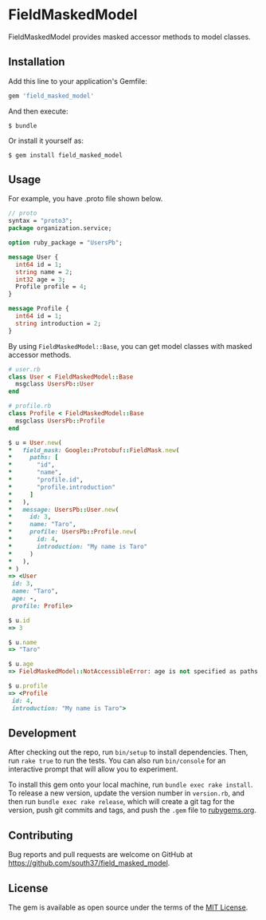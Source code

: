 # FieldMaskedModel

FieldMaskedModel provides masked accessor methods to model classes.

## Installation

Add this line to your application's Gemfile:

```ruby
gem 'field_masked_model'
```

And then execute:

    $ bundle

Or install it yourself as:

    $ gem install field_masked_model

## Usage

For example, you have .proto file shown below.

```proto
// proto
syntax = "proto3";
package organization.service;

option ruby_package = "UsersPb";

message User {
  int64 id = 1;
  string name = 2;
  int32 age = 3;
  Profile profile = 4;
}

message Profile {
  int64 id = 1;
  string introduction = 2;
}
```

By using `FieldMaskedModel::Base`, you can get model classes with masked accessor methods.

```ruby
# user.rb
class User < FieldMaskedModel::Base
  msgclass UsersPb::User
end

# profile.rb
class Profile < FieldMaskedModel::Base
  msgclass UsersPb::Profile
end
```

```ruby
$ u = User.new(
*   field_mask: Google::Protobuf::FieldMask.new(
*     paths: [
*       "id",
*       "name",
*       "profile.id",
*       "profile.introduction"
*     ]
*   ),
*   message: UsersPb::User.new(
*     id: 3,
*     name: "Taro",
*     profile: UsersPb::Profile.new(
*       id: 4,
*       introduction: "My name is Taro"
*     )
*   ),
* )
=> <User
 id: 3,
 name: "Taro",
 age: -,
 profile: Profile>

$ u.id
=> 3

$ u.name
=> "Taro"

$ u.age
=> FieldMaskedModel::NotAccessibleError: age is not specified as paths in field_mask!

$ u.profile
=> <Profile
 id: 4,
 introduction: "My name is Taro">
```

## Development

After checking out the repo, run `bin/setup` to install dependencies. Then, run `rake true` to run the tests. You can also run `bin/console` for an interactive prompt that will allow you to experiment.

To install this gem onto your local machine, run `bundle exec rake install`. To release a new version, update the version number in `version.rb`, and then run `bundle exec rake release`, which will create a git tag for the version, push git commits and tags, and push the `.gem` file to [rubygems.org](https://rubygems.org).

## Contributing

Bug reports and pull requests are welcome on GitHub at https://github.com/south37/field_masked_model.

## License

The gem is available as open source under the terms of the [MIT License](https://opensource.org/licenses/MIT).
